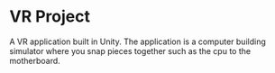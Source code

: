 # VR Project
A VR application built in Unity.
The application is a computer building simulator where you snap pieces together such as the cpu to the motherboard.
